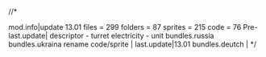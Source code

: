 //*

mod.info|update 13.01
files = 299
folders = 87
sprites = 215
code = 76
Pre-last.update|
descriptor - turret
electricity - unit
bundles.russia
bundles.ukraina
rename code/sprite
|
last.update|13.01
bundles.deutch
|
*/
